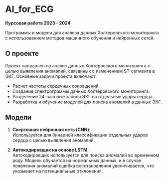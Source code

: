 # AI_for_ECG

**Курсовая работа 2023 - 2024**

Программы и модели для анализа данных Холтеровского мониторинга с использованием методов машинного обучения и нейронных сетей.

## О проекте

Проект направлен на анализ данных Холтеровского мониторинга с целью выявления аномалий, связанных с изменением ST-сегмента в ЭКГ. Основные задачи проекта включают:
- Расчет частоты сердечных сокращений.
- Создание спектрограммы данных Холтеровского мониторинга.
- Разделение 24-часовые записи ЭКГ на отдельные удары сердца.
- Разработка и обучение моделей для поиска аномалий в данных ЭКГ.

## Модели

1. **Сверточная нейронная сеть (CNN)**:  
   Используется для бинарной классификации отдельных ударов сердца с целью выявления аномалий.

2. **Автокодировщик на основе LSTM**:  
   Автокодировщик используется для поиска аномалий во временном ряду. Модель обучается на нормальных данных, и в случае появления аномалий ошибка восстановления увеличивается, что указывает на потенциальные отклонения.
